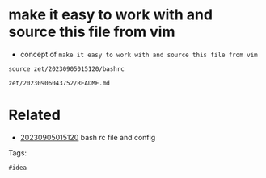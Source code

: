 # make it easy to work with and source this file from vim

- concept of `make it easy to work with and source this file from vim`

```
source zet/20230905015120/bashrc

```

` zet/20230906043752/README.md `

# Related

- [20230905015120](/zet/20230905015120/README.md) bash rc file and config

Tags:

    #idea
